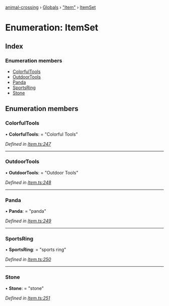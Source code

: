 [animal-crossing](../README.md) › [Globals](../globals.md) › ["Item"](../modules/_item_.md) › [ItemSet](_item_.itemset.md)

# Enumeration: ItemSet

## Index

### Enumeration members

* [ColorfulTools](_item_.itemset.md#colorfultools)
* [OutdoorTools](_item_.itemset.md#outdoortools)
* [Panda](_item_.itemset.md#panda)
* [SportsRing](_item_.itemset.md#sportsring)
* [Stone](_item_.itemset.md#stone)

## Enumeration members

###  ColorfulTools

• **ColorfulTools**: = "Colorful Tools"

*Defined in [Item.ts:247](https://github.com/Norviah/animal-crossing/blob/13550bd/module/types/Item.ts#L247)*

___

###  OutdoorTools

• **OutdoorTools**: = "Outdoor Tools"

*Defined in [Item.ts:248](https://github.com/Norviah/animal-crossing/blob/13550bd/module/types/Item.ts#L248)*

___

###  Panda

• **Panda**: = "panda"

*Defined in [Item.ts:249](https://github.com/Norviah/animal-crossing/blob/13550bd/module/types/Item.ts#L249)*

___

###  SportsRing

• **SportsRing**: = "sports ring"

*Defined in [Item.ts:250](https://github.com/Norviah/animal-crossing/blob/13550bd/module/types/Item.ts#L250)*

___

###  Stone

• **Stone**: = "stone"

*Defined in [Item.ts:251](https://github.com/Norviah/animal-crossing/blob/13550bd/module/types/Item.ts#L251)*
